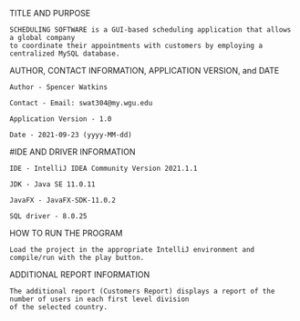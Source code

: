 TITLE AND PURPOSE
    
    SCHEDULING SOFTWARE is a GUI-based scheduling application that allows a global company
    to coordinate their appointments with customers by employing a centralized MySQL database.

AUTHOR, CONTACT INFORMATION, APPLICATION VERSION, and DATE
    
    Author - Spencer Watkins
    
    Contact - Email: swat304@my.wgu.edu
    
    Application Version - 1.0
    
    Date - 2021-09-23 (yyyy-MM-dd)

#IDE AND DRIVER INFORMATION
    
    IDE - IntelliJ IDEA Community Version 2021.1.1
    
    JDK - Java SE 11.0.11
    
    JavaFX - JavaFX-SDK-11.0.2
    
    SQL driver - 8.0.25

HOW TO RUN THE PROGRAM
    
    Load the project in the appropriate IntelliJ environment and compile/run with the play button. 

ADDITIONAL REPORT INFORMATION
    
    The additional report (Customers Report) displays a report of the number of users in each first level division
    of the selected country. 

